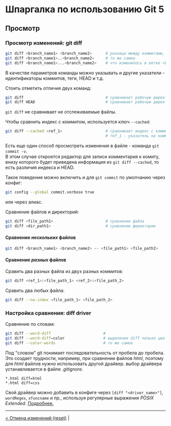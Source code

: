 # Шпаргалка по использованию Git 5

## Просмотр

### Просмотр изменений: git diff

```bash
git diff <branch_name1> <branch_name2>      # разница между коммитами, на которые указывают указатели
git diff <branch_name1>..<branch_name2>     # то же самое
git diff <branch_name1>...<branch_name2>    # что изменилось в ветке <branch_name2> с момента ответвления от ветки <branch_name1>
```

В качестве параметров команды можно указывать и другие указатели - идентификаторы коммитов, теги, HEAD и т.д.

Стоить отметить отличие двух команд:

```bash
git diff                                    # сравнивает рабочую директорию с индексом
git diff HEAD                               # сравнивает рабочую директорию с HEAD
```

`git diff` не сравнивает не отслеживаемые файлы.

Чтобы сравнить индекс с коммитом, используется ключ `--cached`:

```bash
git diff --cached <ref_1>                   # сравнивает индекс с коммитом
                                            # ref_1 - указатель на коммит
```

Есть еще один способ просмотреть изменения в файле - команда `git commit -v`.  
В этом случае откроется редактор для записи комментария к комиту, внизу которого будет приведена информация из `git diff --cached`, то есть различия индекса и HEAD.

Такое поведение можно включить и для `git commit` по умолчанию через конфиг:

```bash
git config --global commit.verbose true
```

или через алиас.

Сравнение файлов и директорий:

```bash
git diff <file_path1>                       # сравнение файла
git diff <dir_path1>                        # сравнение фиректории

```

#### Сравнение *нескольких* файлов

```bash
git diff <branch_name1> <branch_name2> -- <file_path1> <file_path2>
```

#### Сравнение *разных* файлов

Сравить два разных файла из двух разных коммитов:

```bash
git diff <ref_1>:<file_path_1> <ref_2>:<file_path_2>
```

Сравить два любых файла:

```bash
git diff --no-index <file_path_1> <file_path_2>
```

### Настройка сравнения: diff driver

Сравнение по словам:

```bash
git diff --word-diff                       #
git diff --word-diff=color                 # выделение diff полько цветом
git diff --color-words                     # то же самое
```

Под "словом" git понимает последовательность от пробела до пробела. Это создает трудности, например, при сравнении файлов *html*, поэтому для *html* файлов нужно использовать другой драйвер. выбор драйвера устанавливается в файле *.gitignore*.

```gitattributes
*.html diff=html
*.html diff=css
```

Свой драйвер можно добавить в конфиге через `[diff "<driver_name>"]`, `wordRegex`, `xfuncname` и пр., используя регулярные выражения *POSIX Extended*. [Подробнее.](https://git-scm.com/docs/gitattributes)

***

[< Отмена изменений (reset)](git-cheat-sheet-4.md) |